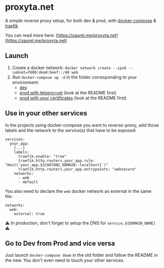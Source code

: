 # proxyta.net

A simple reverse proxy setup, for both dev & prod, with [docker-compose](https://docs.docker.com/compose/) &
[traefik](https://traefik.io/)

You can read more here: [https://saurel.me/proxyta.net](https://saurel.me/proxyta.net)

## Launch

1. Create a docker network: `docker network create --ipv6 --subnet=fd00:dead:beef::/48 web`
2. Run `docker-compose up -d` in the folder corresponding to your environment:
    - [dev](dev/)
    - [prod with letsencrypt](prod-le/) (look at the README first)
    - [prod with your certificates](prod-ssl/) (look at the README first)

## Use in your other services

In the projects using docker-compose you want to reverse-proxy, add those labels and the network to the service(s) that
have to be exposed:

```
services:
  your_app:
    [...]
    labels:
      traefik.enable: "true"
      traefik.http.routers.your_app.rule: "Host(`your_app.${CHATONS_DOMAIN:-localhost}`)"
      traefik.http.routers.your_app.entrypoints: "websecure"
    networks:
      - web
      - default
```

You also need to declare the `web` docker network as external in the same file:

```
networks:
  web:
    external: true
```

:warning: In production, don't forget to setup the DNS for `service.${DOMAIN_NAME}` :warning:

## Go to Dev from Prod and vice versa

Just launch `docker-compose down` in the old folder and follow the README in the new. You don't even need to touch your
other services.
